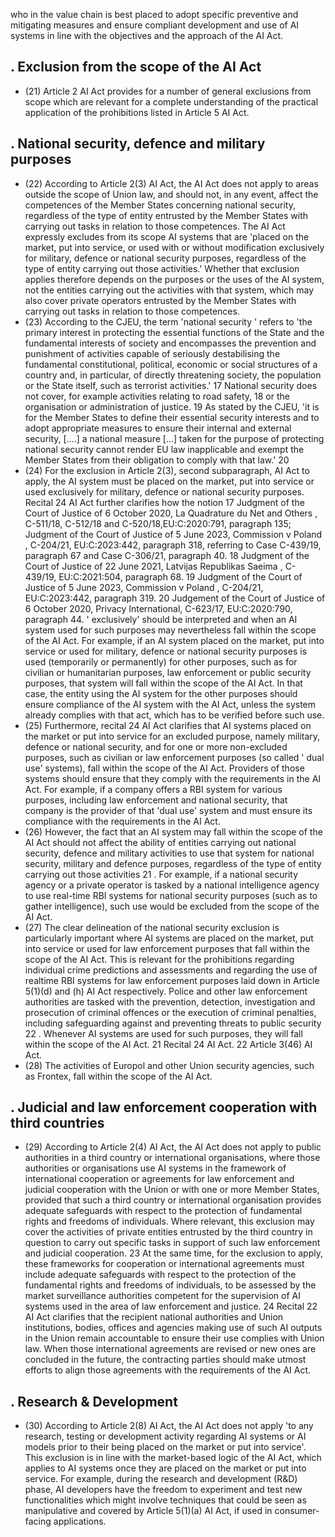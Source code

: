 who  in  the  value  chain  is  best  placed  to  adopt  specific  preventive  and  mitigating measures and ensure compliant development and use of AI systems in line with the objectives and the approach of the AI Act.
## . Exclusion from the scope of the AI Act
- (21) Article 2 AI Act provides for a number of general exclusions from scope which are relevant for a complete understanding of the practical application of the prohibitions listed in Article 5 AI Act.
## . National security, defence and military purposes
- (22) According to Article 2(3) AI Act, the AI Act does not apply to areas outside the scope of Union law, and should not, in any event, affect the competences of the Member States concerning national security, regardless of the type of entity entrusted by the Member States with carrying out tasks in relation to those competences. The AI Act expressly excludes from its scope AI systems that are 'placed on the market, put into service, or used with or without modification exclusively for military, defence or national security purposes, regardless of the type of entity carrying out those activities.' Whether that exclusion applies therefore depends on the purposes or the uses of the AI system, not the entities carrying out the activities with that system, which may also cover private operators entrusted by the Member States with carrying out tasks in relation to those competences.
- (23) According to the CJEU, the term 'national security ' refers to 'the primary interest in protecting the essential functions of the State and the fundamental interests of society and  encompasses  the  prevention  and  punishment  of  activities  capable  of  seriously destabilising the fundamental constitutional, political, economic or social structures of a country and, in particular, of directly threatening society, the population or the State itself,  such  as  terrorist  activities.' 17 National  security  does  not  cover,  for  example activities relating to road safety, 18 or the organisation or administration of justice. 19 As stated  by  the  CJEU,  'it  is  for  the  Member  States  to  define  their  essential  security interests and to adopt appropriate measures to ensure their internal and external security, [….]  a  national  measure  […]  taken  for  the  purpose  of  protecting  national  security cannot render EU law inapplicable and exempt the Member States from their obligation to comply with that law.' 20
- (24) For the exclusion in Article 2(3), second subparagraph, AI Act to apply, the AI system must be placed on the market, put into service or used exclusively for military, defence or  national  security  purposes.  Recital  24  AI  Act  further  clarifies  how  the  notion
17 Judgment of the Court of Justice of 6 October 2020, La Quadrature du Net and Others , C-511/18, C-512/18
and C-520/18,EU:C:2020:791, paragraph 135; Judgment of the Court of Justice of 5 June 2023,
Commission
v
Poland
, C-204/21,
EU:C:2023:442, paragraph 318, referring to Case C-439/19, paragraph 67 and Case C-306/21, paragraph 40.
18 Judgment of the Court of Justice of 22 June 2021, Latvijas Republikas Saeima , C-439/19, EU:C:2021:504, paragraph 68.
19 Judgment of the Court of Justice of 5 June 2023, Commission v Poland , C-204/21, EU:C:2023:442, paragraph 319.
20 Judgement of the Court of Justice of 6 October 2020, Privacy International, C-623/17, EU:C:2020:790, paragraph 44.
' exclusively' should be interpreted and when an AI system used for such purposes may nevertheless fall within the scope of the AI Act.
For example, if an AI system placed on the market, put into service or used for military, defence or national security purposes is used (temporarily or permanently) for other purposes,  such  as  for  civilian  or  humanitarian  purposes,  law  enforcement  or  public security purposes, that system will fall within the scope of the AI Act. In that case, the entity using the AI system for the other purposes should ensure compliance of the AI system with the AI Act, unless the system already complies with that act, which has to be verified before such use.
- (25) Furthermore, recital 24 AI Act clarifies that AI systems placed on the market or put into service for an excluded purpose, namely military, defence or national security, and for one or more non-excluded purposes, such as civilian or law enforcement purposes (so called  ' dual  use' systems),  fall  within  the  scope  of  the  AI  Act.  Providers  of  those systems should ensure that they comply with the requirements in the AI Act.
For example, if a company offers a RBI system for various purposes, including law enforcement  and  national  security,  that  company  is  the  provider  of  that  'dual  use' system and must ensure its compliance with the requirements in the AI Act.
- (26) However, the fact that an AI system may fall within the scope of the AI Act should not affect the ability of entities carrying out national security, defence and military activities to use that system for national security, military and defence purposes, regardless of the type of entity carrying out those activities 21 .
For example, if a national security agency or a private operator is tasked by a national intelligence agency to use real-time RBI systems for national security purposes (such as to gather intelligence), such use would be excluded from the scope of the AI Act.
- (27) The clear delineation of the national security exclusion is particularly important where AI systems are placed on the market, put into service  or  used  for  law  enforcement purposes that fall within the scope of the AI Act. This is relevant for the prohibitions regarding individual crime predictions and assessments and regarding the use of realtime RBI systems for law enforcement purposes laid down in Article 5(1)(d) and (h) AI Act  respectively.  Police  and  other  law  enforcement  authorities  are  tasked  with  the prevention,  detection,  investigation  and  prosecution  of  criminal  offences  or  the execution of criminal penalties, including safeguarding against and preventing threats to public security 22 .  Whenever AI systems are used for such purposes, they will fall within the scope of the AI Act.
21 Recital 24 AI Act.
22 Article 3(46) AI Act.
- (28) The activities of Europol and other Union security agencies, such as Frontex, fall within the scope of the AI Act.
## . Judicial and law enforcement cooperation with third countries
- (29) According to Article 2(4) AI Act, the AI Act does not apply to public authorities in a third country or international organisations, where those authorities or organisations use AI  systems  in  the  framework  of  international  cooperation  or  agreements  for  law enforcement and judicial  cooperation  with  the  Union  or  with  one  or  more  Member States,  provided  that  such  a  third  country  or  international  organisation  provides adequate safeguards with respect to the protection of fundamental rights and freedoms of individuals. Where relevant, this exclusion may cover the activities of private entities entrusted by the third country in question to carry out specific tasks in support of such law  enforcement  and  judicial  cooperation. 23 At  the  same  time,  for  the  exclusion  to apply,  these  frameworks  for  cooperation  or  international  agreements  must  include adequate  safeguards  with  respect  to  the  protection  of  the  fundamental  rights  and freedoms of individuals, to be assessed by the market surveillance authorities competent for the supervision of AI systems used in the area of law enforcement and justice. 24 Recital 22 AI Act clarifies that the recipient national authorities and Union institutions, bodies,  offices  and  agencies  making  use  of  such  AI  outputs  in  the  Union  remain accountable to ensure their use complies with Union law. When those international agreements are revised or new ones are concluded in the future, the contracting parties should make utmost efforts to align those agreements with the requirements of the AI Act.
## . Research &amp; Development
- (30) According to Article 2(8) AI Act, the AI Act does not apply 'to any research, testing or development activity regarding AI systems or AI models prior to their being placed on the market or put into service'. This exclusion is in line with the market-based logic of the AI Act, which applies to AI systems once they are placed on the market or put into service.
For example, during the research and development (R&amp;D) phase, AI developers have the freedom to experiment and test new functionalities which might involve techniques that could be seen as manipulative and covered by Article 5(1)(a) AI Act, if used in consumer-facing  applications.  